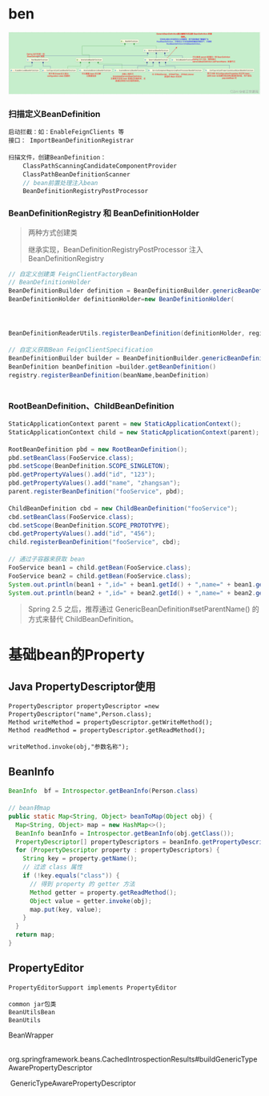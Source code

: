 # ben

![BeanDefinition2](imgs/spring-definition/definition.png)

### 扫描定义BeanDefinition

```java
启动拦截：如：EnableFeignClients 等
接口： ImportBeanDefinitionRegistrar

扫描文件，创建BeanDefinition：
	ClassPathScanningCandidateComponentProvider
	ClassPathBeanDefinitionScanner
	// bean前置处理注入bean
	BeanDefinitionRegistryPostProcessor
```

### BeanDefinitionRegistry 和 BeanDefinitionHolder

> 两种方式创建类
>
> 继承实现，BeanDefinitionRegistryPostProcessor 注入BeanDefinitionRegistry

```java
// 自定义创建类 FeignClientFactoryBean
// BeanDefinitionHolder
BeanDefinitionBuilder definition = BeanDefinitionBuilder.genericBeanDefinition(FeignClientFactoryBean.class);
BeanDefinitionHolder definitionHolder=new BeanDefinitionHolder(
  																					beanDefinition,
   																					beanName,
  																					aliases)
BeanDefinitionReaderUtils.registerBeanDefinition(definitionHolder, registry);

// 自定义获取Bean FeignClientSpecification
BeanDefinitionBuilder builder = BeanDefinitionBuilder.genericBeanDefinition(FeignClientSpecification.class);
BeanDefinition beanDefinition =builder.getBeanDefinition()
registry.registerBeanDefinition(beanName,beanDefinition)
  
```

### RootBeanDefinition、ChildBeanDefinition

```java
StaticApplicationContext parent = new StaticApplicationContext();
StaticApplicationContext child = new StaticApplicationContext(parent);

RootBeanDefinition pbd = new RootBeanDefinition();
pbd.setBeanClass(FooService.class);
pbd.setScope(BeanDefinition.SCOPE_SINGLETON);
pbd.getPropertyValues().add("id", "123");
pbd.getPropertyValues().add("name", "zhangsan");
parent.registerBeanDefinition("fooService", pbd);

ChildBeanDefinition cbd = new ChildBeanDefinition("fooService");
cbd.setBeanClass(FooService.class);
cbd.setScope(BeanDefinition.SCOPE_PROTOTYPE);
cbd.getPropertyValues().add("id", "456");
child.registerBeanDefinition("fooService", cbd);

// 通过子容器来获取 bean
FooService bean1 = child.getBean(FooService.class);
FooService bean2 = child.getBean(FooService.class);
System.out.println(bean1 + ",id=" + bean1.getId() + ",name=" + bean1.getName());
System.out.println(bean2 + ",id=" + bean2.getId() + ",name=" + bean2.getName());
```

> Spring 2.5 之后，推荐通过 GenericBeanDefinition#setParentName() 的方式来替代 ChildBeanDefinition。





# 基础bean的Property

## Java PropertyDescriptor使用

```
PropertyDescriptor propertyDescriptor =new PropertyDescriptor("name",Person.class);
Method writeMethod = propertyDescriptor.getWriteMethod();
Method readMethod = propertyDescriptor.getReadMethod();

writeMethod.invoke(obj,"参数名称");
```

## BeanInfo

```java
BeanInfo  bf = Introspector.getBeanInfo(Person.class)

// bean转map
public static Map<String, Object> beanToMap(Object obj) {
  Map<String, Object> map = new HashMap<>();
  BeanInfo beanInfo = Introspector.getBeanInfo(obj.getClass());
  PropertyDescriptor[] propertyDescriptors = beanInfo.getPropertyDescriptors();
  for (PropertyDescriptor property : propertyDescriptors) {
    String key = property.getName();
    // 过滤 class 属性
    if (!key.equals("class")) {
      // 得到 property 的 getter 方法
      Method getter = property.getReadMethod();
      Object value = getter.invoke(obj);
      map.put(key, value);
    }
  }
  return map;
}
```



## PropertyEditor

```
PropertyEditorSupport implements PropertyEditor

common jar包类
BeanUtilsBean
BeanUtils

```









BeanWrapper

​	org.springframework.beans.CachedIntrospectionResults#buildGenericTypeAwarePropertyDescriptor

​		GenericTypeAwarePropertyDescriptor

